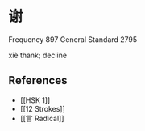 # 谢
Frequency 897
General Standard 2795

xiè
thank; decline

## References
- [[HSK 1]]
- [[12 Strokes]]
- [[言 Radical]]